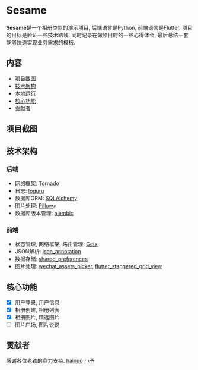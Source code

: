 # Sesame
**Sesame**是一个相册类型的演示项目, 后端语言是Python, 前端语言是Flutter. 项目的目标是验证一些技术路线, 同时记录在做项目时的一些心得体会, 最后总结一套能够快速实现业务需求的模板.

## 内容
- [项目截图](#项目截图)
- [技术架构](#技术架构)
- [本地运行](#r本地运行)
- [核心功能](#核心功能)
- [贡献者](#贡献者)

## 项目截图
## 技术架构
### 后端
- 网络框架: [Tornado](https://github.com/tornadoweb/tornado)
- 日志: [loguru]()
- 数据库ORM: [SQLAlchemy]()
- 图片处理: [Pillow]()> 
- 数据库版本管理: [alembic]()

### 前端
- 状态管理, 网络框架, 路由管理: [Getx](https://pub.dev/packages/get)
- JSON解析: [json_annotation](https://pub.dev/packages/json_annotation)
- 数据存储: [shared_preferences](https://pub.dev/packages/shared_preferences)
- 图片处理: [wechat_assets_picker](https://pub.dev/packages/wechat_assets_picker), [flutter_staggered_grid_view](https://pub.dev/packages/flutter_staggered_grid_view)

## 核心功能
* [x] 用户登录, 用户信息
* [x] 相册创建, 相册列表
* [x] 相册图片, 精选图片
* [ ] 图片广场, 图片说说

## 贡献者
感谢各位老铁的鼎力支持.
[hainuo](https://github.com/hainuodev) [小予]()